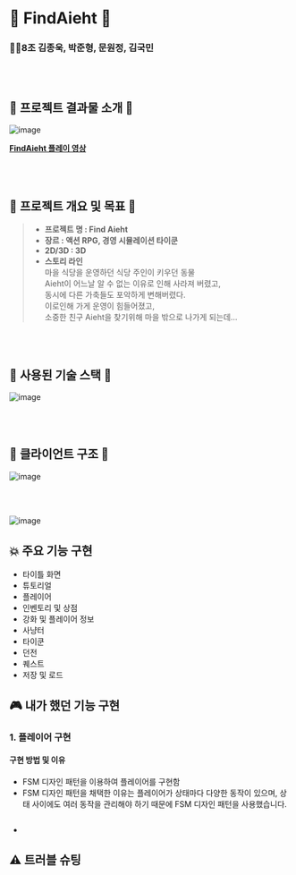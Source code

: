 # 🐷 FindAieht 🐷
### 👨‍👧8조 김종욱, 박준형, 문원정, 김국민

<br><br>


## 🥥 프로젝트 결과물 소개 🥥

![image](https://github.com/levell1/levell1.github.io/assets/96651722/85f0aaa8-0593-4518-abd2-4d4f60c42ac3)  

[**FindAieht 플레이 영상**](https://www.youtube.com/watch?v=OdmmBRaD1U4)

<br><br>

## 📜 프로젝트 개요 및 목표 📜​
> - **프로젝트 명 : Find Aieht**  
> - **장르 : 액션 RPG, 경영 시뮬레이션 타이쿤**  
> - **2D/3D : 3D**  
> - **스토리 라인**  
마을 식당을 운영하던 식당 주인이 키우던 동물   
Aieht이 어느날 알 수 없는 이유로 인해 사라져 버렸고,   
동시에 다른 가축들도 포악하게 변해버렸다.   
이로인해 가게 운영이 힘들어졌고,   
소중한 친구 Aieht을 찾기위해 마을 밖으로 나가게 되는데…  

<br><br>

## 📖 사용된 기술 스택 📖
![image](https://github.com/levell1/levell1.github.io/assets/96651722/cfd213ae-a907-4f4b-8195-3b0bf0a632af)


<br><br>

## 🧩 클라이언트 구조 🧩
![image](https://github.com/levell1/levell1.github.io/assets/96651722/c977863e-db5e-4a42-8f73-42f959770181)

<br><br>

![image](https://github.com/levell1/levell1.github.io/assets/96651722/ac873286-7608-4093-9ffe-d73bb74b089d)

## 💥 주요 기능 구현

- 타이틀 화면
- 튜토리얼
- 플레이어
- 인벤토리 및 상점
- 강화 및 플레이어 정보
- 사냥터
- 타이쿤
- 던전
- 퀘스트
- 저장 및 로드

## 🎮 내가 했던 기능 구현

### 1. 플레이어 구현

#### 구현 방법 및 이유

- FSM 디자인 패턴을 이용하여 플레이어를 구현함
- FSM 디자인 패턴을 채택한 이유는 플레이어가 상태마다 다양한 동작이 있으며, 상태 사이에도 여러 동작을 관리해야 하기 때문에 FSM 디자인 패턴을 사용했습니다.

```C#

```
  
- 

## ⚠ 트러블 슈팅
